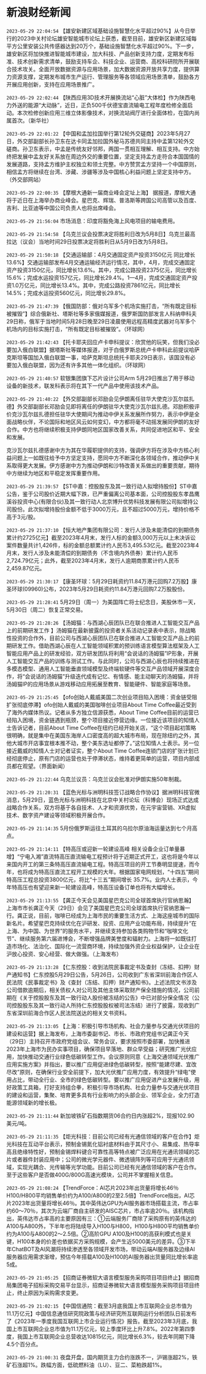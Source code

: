 # 新浪财经新闻
`2023-05-29 22:04:54`   【雄安新建区域基础设施智慧化水平超过90%】从今日举行的2023中关村论坛雄安智能城市论坛上获悉，截至目前，雄安新区新建区域每平方公里安装公共传感器达到20万个，基础设施智慧化水平超过90%。下一步，雄安新区将加快推进智能城市建设，加大科技、产品创新支持力度，定期发布标准、技术创新需求清单，鼓励支持车企、科技企业、运营商、高校科研院所开展联合技术攻关。全面开放数据资源与应用场景，加大数据资源开放共享力度，提供算力资源支撑，定期发布城市生产运行、管理服务等各领域应用场景清单，鼓励各方开展应用创新，支持在应用场景推广。

`2023-05-29 22:02:44` 【陕西应用3D技术开展换流站“心脏”大体检】作为陕西电力外送的能源“大动脉”，近日，正负500千伏德宝直流输电工程年度检修全面启动。本次检修创新应用三维立体影像技术，对换流站阀厅进行全面体检，在国内尚属首次。（新华社）

`2023-05-29 22:01:22` 【中国和孟加拉国举行第12轮外交磋商】2023年5月27日，外交部副部长孙卫东在达卡同孟加拉国外秘马苏德共同主持中孟第12轮外交磋商。孙卫东表示，中孟是传统友好邻邦，两国一贯相互理解、相互支持。中方始终把发展中孟友好关系放在周边外交的重要位置，坚定支持孟方走符合本国国情的发展道路，支持孟方维护主权独立和领土完整。中方赞赏孟方坚持一个中国原则，相信孟方将继续在台湾、涉藏、涉疆等涉及中国核心利益问题上坚定支持中方。（外交部网站）

`2023-05-29 22:00:35` 【摩根大通新一届商业峰会定址上海】 据报道，摩根大通将于近日在上海举办商业峰会。星巴克、辉瑞、普洛斯等跨国公司高管以及百度、吉利、比亚迪等中国公司负责人也将出席峰会。

`2023-05-29 21:56:04` 市场消息：印度将豁免海上风电项目的输电费用。

`2023-05-29 21:54:58`   【乌克兰议会投票决定将胜利日改为5月8日】乌克兰最高拉达（议会）当地时间29日投票决定将胜利日从5月9日改为5月8日。

`2023-05-29 21:50:18` 【交通运输部：4月交通固定资产投资3150亿元 同比增长13.6%】交通运输部发布4月交通运输经济运行情况，其中，4月，完成交通固定资产投资3150亿元，同比增长13.6%。其中，完成公路投资2375亿元，同比增长15.6%；完成水运投资157亿元，同比增长29.4%。1—4月，完成交通固定资产投资1.0万亿元，同比增长13.4%。其中，完成公路投资7861亿元，同比增长14.5%；完成水运投资560亿元，同比增长29.8%。

`2023-05-29 21:47:39` 【俄国防部：俄对乌军多个机场实施打击，“所有既定目标被摧毁”】综合俄新社、塔斯社等多家俄媒报道，俄罗斯国防部发言人科纳申科夫29日称，俄军于当地时间5月28日晚至29日凌晨使用远程高精度武器对乌军多个机场内的目标实施打击，“所有既定目标被摧毁”。（环球网）

`2023-05-29 21:42:43` 【托卡耶夫回应卢卡申科提议：欣赏他的玩笑，但我们没必要加入俄白联盟】据塔斯社等媒体报道，对于白俄罗斯总统卢卡申科此前提议哈萨克斯坦等国加入俄白联盟一事，哈萨克斯坦总统托卡耶夫29日表示，该国没有必要加入俄白联盟，因为还有许多其他一体化组织。（环球网）

`2023-05-29 21:40:57` 软银集团旗下芯片设计公司Arm 5月29日推出了用于移动设备的新技术，联发科表示将在其下一代产品中使用该技术产品。

`2023-05-29 21:40:22`   【外交部副部长邓励会见伊朗离任驻华大使克沙瓦尔兹扎德】外交部副部长邓励会见即将离任的伊朗驻华大使克沙瓦尔兹扎德。邓励积极评价克沙瓦尔兹扎德担任驻华大使期间为推动中伊关系发展所作努力，表示中伊是全面战略伙伴，不论国际和地区风云如何变幻，中方都将毫不动摇发展同伊朗的友好合作。中方也将继续积极支持伊朗同地区国家改善关系，共同促进地区和平、安全和发展。

克沙瓦尔兹扎德感谢中方为其在华履职提供的支持，强调伊方将在涉及中方核心利益问题上一如既往给予中方坚定支持，愿同中方不断深化各领域合作，推动伊中关系取得更大发展。伊方感谢中方为推动伊朗和沙特改善关系做出的重要贡献，期待中方继续为地区和平稳定发挥重要作用。

`2023-05-29 21:39:57` 【ST中嘉：控股股东及其一致行动人拟增持股份】ST中嘉公告，鉴于公司股价近期大幅下跌，已严重偏离公司基本面，公司控股股东孝昌鹰溪谷投资中心(有限合伙)及其一致行动人北京博升优势科技发展有限公司拟增持公司股份。此次拟增持股份金额不低于3000万元，且不超过5000万元，增持价格不高于3元/股。

`2023-05-29 21:37:10` 【恒大地产集团有限公司：发行人涉及未能清偿的到期债务累计约2725亿元】截至2023年4月末，发行人标的金额3,000万元以上未决诉讼案件数量共计1,426件，标的金额总额累计约人民币3,495.53亿元。截至2023年4月末，发行人涉及未能清偿的到期债务（不含境内外债券）累计约人民币2,724.79亿元；此外，截至2023年4月末，发行人逾期商票累计约人民币2,459.87亿元。

`2023-05-29 21:30:17` 【康圣环球：5月29日耗资约11.84万港元回购7.2万股】康圣环球(09960)公布，2023年5月29日耗资约11.84万港元回购7.2万股股份。

`2023-05-29 21:28:41` 5月29日（周一）为美国阵亡将士纪念日，美股休市一天，5月30日（周二）恢复正常交易。

`2023-05-29 21:28:26` 【汤姆猫：与西湖心辰团队已在联合推进人工智能交互产品上的前期研发工作 】汤姆猫在最新披露的投资者关系活动记录表中表示，除战略性投资的合作外，目前公司与西湖心辰团队已在联合推进人工智能交互产品上的前期研发工作。借助西湖心辰在人工智能领域积累的预训练语言模型算法框架及人工智能应用产品上的研发经验，双方研发团队将利用“会说话的汤姆猫”IP形象，开展人工智能交互产品的训练与测试工作。与此同时，公司与西湖心辰也将持续推进在多模态模型、通用人工智能垂直领域模型及终端软硬件等交互产品领域开展深度合作，将“会说话的汤姆猫”升级迭代成有记忆、有情感、能主动聊天的汤姆猫，并将汤姆猫IP的应用场景从游戏移动应用拓展至教育、智能硬件、智能家庭等场景。

`2023-05-29 21:25:45` 【ofo创始人戴威美国二次创业项目陷入困境：资金链受阻 扩张彻底停滞】ofo创始人戴威的美国咖啡创业项目About Time Coffee最近受到了海外内媒体热议。记者从多方独立信源获悉，About Time Coffee目前的运营已经陷入困境，资金链遇到瓶颈，整个项目接近停营边缘。一位接近该项目的知情人士告诉记者，目前About Time Coffee在纽约已经开始关店，“这个项目起初策略很明确，就是集中在美国东海岸人口密度高的超大城市布局，现在除纽约之外，其他大城市开店事宜根本推不动，整个美东选址都停了。”这位知情人士表示。另一位接近戴威的知情人士对记者证实，整个About Time Coffee连锁门店的扩张计划已经彻底停止，原有门店的运营也处于停滞状态，维持着更简单的运营，项目内部成员都在观望。（界面新闻）

`2023-05-29 21:22:44` 乌克兰议员：乌克兰议会批准对伊朗实施50年制裁。

`2023-05-29 21:20:31` 【蓝色光标与洲明科技签订战略合作协议】据洲明科技官微消息，5月29日，蓝色光标与洲明科技在北京中关村论坛（科博会）现场正式达成战略合作关系，双方将基于各自技术、人才和资源优势，在元宇宙营销、XR虚拟技术、数字资产建设等领域积极开展合作。

`2023-05-29 21:14:35` 5月份俄罗斯运往土耳其的乌拉尔原油海运量达到七个月高点。

`2023-05-29 21:14:11` 【特高压或迎新一轮建设高峰 相关设备企业订单量暴增】“宁电入湘”直流特高压直流输电工程预计将于近期正式开工，这也将是今年以来国内开工的第三条特高压直流输电工程。特高压项目的开工节奏明显提速，而今年，也将成为特高压直流工程开工规模的大年。根据国家电网规划，“十四五”期间特高压工程总投资3800亿元，将比“十三五”期间增长 35.7%。业内人士表示，今年特高压也有望迎来新一轮建设高峰，特高压设备订单也将有大幅增长。

`2023-05-29 21:13:55` 【龚正今天会见美国星巴克公司全球首席执行官纳思瀚】 上海市市长龚正今天（29日）会见了美国星巴克公司全球首席执行官纳思瀚一行。龚正说，目前，咖啡已经成为上海市民的重要生活方式、上海这座城市的国际新名片。希望星巴克持续优化在沪研发、投资、应用产业功能布局，持续提升“在上海、为中国、为世界”的服务水平，并继续支持参加各类购物节和“咖啡文化节”、继续服务第六届进博会，不断增强品牌美誉度和辐射力。上海将一如既往打造市场化、法治化、国际化一流营商环境，持续加强外资企业权益保护，让企业在沪放心投资、安心经营、做大做强。（上海发布）

`2023-05-29 21:13:28` 【仁东控股：收到法院民事裁定书及查封（冻结、扣押）财产通知书】仁东控股5月29日公告，5月26日，公司收到广东省深圳前海合作区人民法院《民事裁定书》及《查封（冻结、扣押）财产通知书》。上述法院文书涉及公司借款逾期后，相关债权人对公司及其他主体采取财产保全措施的情况，公司前期在《关于控股股东及其一致行动人股份被冻结的公告》中已对部分保全情况（公司控股股东及其一致行动人所持仁东控股股权被司法冻结）进行了披露，现收到广东省深圳前海合作区人民法院送达的相关文书资料。

`2023-05-29 21:13:05` 【上海：积极引导市场机构、社会力量参与交通光伏项目的建设和运营】据上海发布，上海市委副书记、市长、市政府党组书记龚正今天（29日）主持召开市政府党组会议、常务会议，要求按照市委部署，加快推进2023年上海市为民办实事项目，确保项目早落地、群众早受益；研究推广光伏应用，加快推动交通行业绿色低碳转型工作。会议原则同意《上海交通领域光伏推广应用实施方案》并指出，要以推广应用促进绿色低碳转型，按照“能建尽建、宜改尽改”原则，在确保行业安全前提下，加大光伏推广应用力度，有效提升“绿电”使用占比，带动全行业、全市的绿色低碳转型。要以推广应用促进产业发展升级，用好政策工具箱，打好支持组合拳，积极引导市场机构、社会力量参与交通光伏项目的建设和运营，集聚、培育更多具有行业影响力的头部企业、领军企业，全力打造能源领域新的增长极。

`2023-05-29 21:11:44` 新加坡铁矿石指数期货06合约日内涨超2%，现报102.90美元/吨。

`2023-05-29 21:11:35` 【炬光科技：目前公司已经有光通信领域的客户在合作】炬光科技在互动平台表示，预制金锡氮化铝衬底材料由于其尺寸小、易集成、热导率高且绝缘特性好，预制金锡焊料键合可靠性高等特点被广泛应用在光通讯领域的芯片或者器件封装应用中；公司的微光学元器件、微透镜阵列等可应用于光通讯领域，实现光耦合、光传输等光学功能。目前公司已经有光通信领域的客户在合作。至于这些客户是否做400G/800G高速光模块，公司并不掌握相关信息。

`2023-05-29 21:08:24` 【TrendForce：AI芯片2023年出货量将增长46％ H100/H800平均销售单价约为A100/A800的2至2.5倍】TrendForce指出，AI芯片2023年出货量将增长46％。其中英伟达GPU为AI服务器市场搭载主流，市占率约60～70％，其次为云端厂商自主研发的AISC芯片，市占率逾20％。该机构指出，英伟达市占率高的主要原因有三：①云端服务厂商除了采购原有的英伟达的A100与A800外，下半年也将陆续导入H100与H800，H100与H800平均销售单价约为A100与A800的2～2.5倍。②高阶GPU A100及H100的高获利模式也是关键，H100本身的价差也依据买方采购规模，会产生近5000美元的差异。③下半年ChatBOT及AI风潮将持续渗透至各领域开发市场，带动云端AI服务器及边缘AI服务器应用需求渐增，预估今年搭载A100及H100的AI服务器出货量同比增长率逾5成。

`2023-05-29 21:05:25` 【招商证券微软大语言模型服务采购项目项目终止】据招商局集团电子招标采购交易平台显示，招商证券微软大语言模型服务采购项目项目终止，终止原因为采购需求变更。

`2023-05-29 21:02:15` 【中国信通院：截至3月底我国上市互联网企业总市值为11.1万亿元】中国信息通信研究院政策与经济研究所互联网运行分析团队日前发布了《2023年一季度我国互联网上市企业运行情况》报告。截至2023年3月底，我国上市互联网企业总市值为11.1万亿元，较上季度环比上升7.8%。2022年第四季度，我国上市互联网企业总营收达10815亿元，同比增长6.3%，较去年同期下降4.5个百分点。

`2023-05-29 21:00:31` 夜盘开盘，国内期货主力合约涨跌不一，沪锡涨超2%，铁矿石涨超1%。跌幅方面，低硫燃料油（LU）、豆二、菜粕跌超1%。

